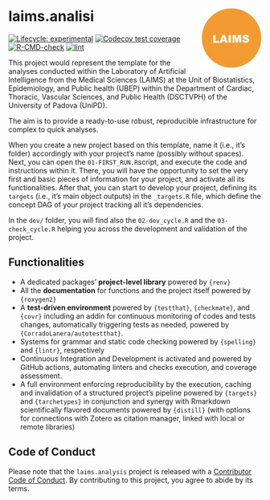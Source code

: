 
<!-- README.md is generated from README.Rmd. Please edit that file -->

# laims.analisi <img src='man/figures/logo.png' align="right" height="120" />

<!-- badges: start -->

[![Lifecycle:
experimental](https://img.shields.io/badge/lifecycle-experimental-orange.svg)](https://lifecycle.r-lib.org/articles/stages.html#experimental)
[![Codecov test
coverage](https://codecov.io/gh/UBESP-DCTV/laims.analysis/branch/master/graph/badge.svg)](https://app.codecov.io/gh/UBESP-DCTV/laims.analysis?branch=master)
[![R-CMD-check](https://github.com/UBESP-DCTV/laims.analysis/actions/workflows/check-release.yaml/badge.svg)](https://github.com/UBESP-DCTV/laims.analysis/actions/workflows/check-release.yaml)
[![lint](https://github.com/UBESP-DCTV/laims.analysis/workflows/lint/badge.svg)](https://github.com/UBESP-DCTV/laims.analysis/actions)
<!-- badges: end -->

This project would represent the template for the analyses conducted
within the Laboratory of Artificial Intelligence from the Medical
Sciences (LAIMS) at the Unit of Biostatistics, Epidemiology, and Public
health (UBEP) within the Department of Cardiac, Thoracic, Vascular
Sciences, and Public Health (DSCTVPH) of the University of Padova
(UniPD).

The aim is to provide a ready-to-use robust, reproducible infrastructure
for complex to quick analyses.

When you create a new project based on this template, name it (i.e.,
it’s folder) accordingly with your project’s name (possibly without
spaces). Next, you can open the `01-FIRST_RUN.R`script, and execute the
code and instructions within it. There, you will have the opportunity to
set the very first and basic pieces of information for your project, and
activate all its functionalities. After that, you can start to develop
your project, defining its `targets` (i.e., it’s main object outputs) in
the `_targets.R` file, which define the concept DAG of your project
tracking all it’s dependencies.

In the `dev/` folder, you will find also the `02-dev_cycle.R` and the
`03-check_cycle.R` helping you across the development and validation of
the project.

## Functionalities

-   A dedicated packages’ **project-level library** powered by `{renv}`
-   All the **documentation** for functions and the project itself
    powered by `{roxygen2}`
-   A **test-driven environment** powered by `{testthat}`,
    `{checkmate}`, and `{covr}` including an addin for continuous
    monitoring of codes and tests changes, automatically triggering
    tests as needed, powered by `{CorradoLanera/autotestthat}`.
-   Systems for grammar and static code checking powered by `{spelling}`
    and `{lintr}`, respectively
-   Continuous Integration and Development is activated and powered by
    GitHub actions, automating linters and checks execution, and
    coverage assessment.
-   A full environment enforcing reproducibility by the execution,
    caching and invalidation of a structured project’s pipeline powered
    by `{targets}` and `{tarchetypes}` in conjunction and synergy with
    Rmarkdown scientifically flavored documents powered by `{distill}`
    (with options for connections with Zotero as citation manager,
    linked with local or remote libraries)

## Code of Conduct

Please note that the `laims.analysis` project is released with a
[Contributor Code of
Conduct](https://contributor-covenant.org/version/2/0/CODE_OF_CONDUCT.html).
By contributing to this project, you agree to abide by its terms.
